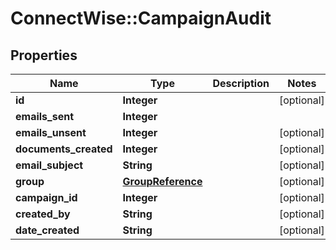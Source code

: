 # ConnectWise::CampaignAudit

## Properties
Name | Type | Description | Notes
------------ | ------------- | ------------- | -------------
**id** | **Integer** |  | [optional] 
**emails_sent** | **Integer** |  | 
**emails_unsent** | **Integer** |  | [optional] 
**documents_created** | **Integer** |  | [optional] 
**email_subject** | **String** |  | [optional] 
**group** | [**GroupReference**](GroupReference.md) |  | [optional] 
**campaign_id** | **Integer** |  | [optional] 
**created_by** | **String** |  | [optional] 
**date_created** | **String** |  | [optional] 


